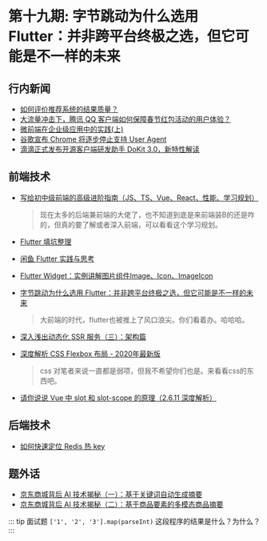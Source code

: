 # 第十九期: 字节跳动为什么选用 Flutter：并非跨平台终极之选，但它可能是不一样的未来

## 行内新闻

- [如何评价推荐系统的结果质量？](https://www.infoq.cn/article/WaPfCFkkVVT2B1Fihx6h)
- [大流量冲击下，腾讯 QQ 客户端如何保障春节红包活动的用户体验？](https://www.infoq.cn/article/MqmSt94il2voQXrMtHel)
- [微前端在企业级应用中的实践(上)](https://juejin.im/post/5e8b094a6fb9a03c300f8b25)
- [谷歌宣布 Chrome 将逐步停止支持 User Agent](https://www.infoq.cn/article/A3flGDTKpszgHKRQoQMQ)
- [滴滴正式发布开源客户端研发助手 DoKit 3.0，新特性解读](https://www.infoq.cn/article/DEl9M1mL97g5rJYrwyms)

## 前端技术

- [写给初中级前端的高级进阶指南（JS、TS、Vue、React、性能、学习规划）](https://juejin.im/post/5e7c08bde51d455c4c66ddad)
    > 现在太多的后端兼前端的大佬了，也不知道到底是来前端装B的还是咋的，但真的要了解或者深入前端，可以看看这个学习规划。

- [Flutter 填坑整理](https://juejin.im/post/5e706c586fb9a07c8076d2e5)
- [闲鱼 Flutter 实践与思考](https://www.infoq.cn/article/K47pKcYU0LgTolqP7RzJ)
- [Flutter Widget：实例讲解图片组件Image、Icon、ImageIcon](https://juejin.im/entry/5e8bc6aae51d4546f630845d)
- [字节跳动为什么选用 Flutter：并非跨平台终极之选，但它可能是不一样的未来](https://www.infoq.cn/article/cCVAwFPb2F5QgkHgKiZO)
    > 大前端的时代，flutter也被推上了风口浪尖。你们看着办。哈哈哈。

- [深入浅出动态化 SSR 服务（三）：架构篇](https://www.infoq.cn/article/KJab9cOuUpGANMPWJ40f)

- [深度解析 CSS Flexbox 布局 - 2020年最新版](https://juejin.im/post/5e8ae27df265da47f144a8db)
    > css 对笔者来说一直都是弱项，但我不希望你们也是。来看看css的东西吧。

- [请你说说 Vue 中 slot 和 slot-scope 的原理（2.6.11 深度解析）](https://juejin.im/post/5e89f867f265da47dd3982f8)

## 后端技术

- [如何快速定位 Redis 热 key](https://www.infoq.cn/article/3L3zAQ4H8xpNoM2glSyi)

## 题外话

- [京东商城背后 AI 技术揭秘（一）：基于关键词自动生成摘要](https://www.infoq.cn/article/9eiOpgYu69tRvAkBiUhO)
- [京东商城背后 AI 技术揭秘（二）：基于商品要素的多模态商品摘要](https://www.infoq.cn/article/WiEUHYwyqFsYJIgLUed5)  

::: tip 面试题
```['1', '2', '3'].map(parseInt)```
这段程序的结果是什么？为什么？
:::
